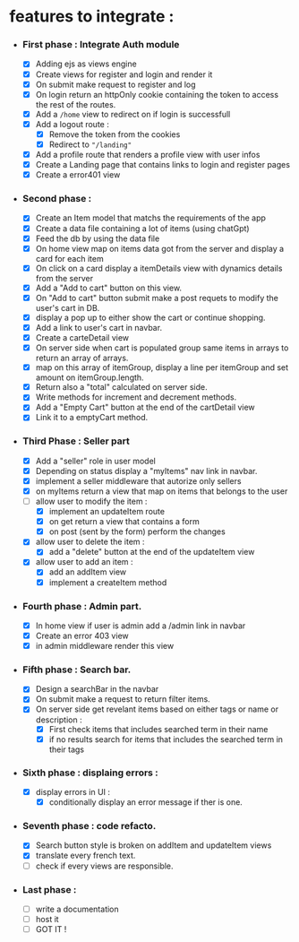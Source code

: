 # features to integrate :

- ### First phase : Integrate Auth module

  - [x] Adding ejs as views engine
  - [x] Create views for register and login and render it
  - [x] On submit make request to register and log
  - [x] On login return an httpOnly cookie containing the token to access the rest of the routes.
  - [x] Add a `/home` view to redirect on if login is successfull
  - [x] Add a logout route :
    - [x] Remove the token from the cookies
    - [x] Redirect to `"/landing"`
  - [x] Add a profile route that renders a profile view with user infos
  - [x] Create a Landing page that contains links to login and register pages
  - [x] Create a error401 view

- ### Second phase :

  - [x] Create an Item model that matchs the requirements of the app
  - [x] Create a data file containing a lot of items (using chatGpt)
  - [x] Feed the db by using the data file
  - [x] On home view map on items data got from the server and display a card for each item
  - [x] On click on a card display a itemDetails view with dynamics details from the server
  - [x] Add a "Add to cart" button on this view.
  - [x] On "Add to cart" button submit make a post requets to modify the user's cart in DB.
  - [x] display a pop up to either show the cart or continue shopping.
  - [x] Add a link to user's cart in navbar.
  - [x] Create a carteDetail view
  - [x] On server side when cart is populated group same items in arrays to return an array of arrays.
  - [x] map on this array of itemGroup, display a line per itemGroup and set amount on itemGroup.length.
  - [x] Return also a "total" calculated on server side.
  - [x] Write methods for increment and decrement methods.
  - [x] Add a "Empty Cart" button at the end of the cartDetail view
  - [x] Link it to a emptyCart method.

- ### Third Phase : Seller part

  - [x] Add a "seller" role in user model
  - [x] Depending on status display a "myItems" nav link in navbar.
  - [x] implement a seller middleware that autorize only sellers
  - [x] on myItems return a view that map on items that belongs to the user
  - [ ] allow user to modify the item :
    - [x] implement an updateItem route
    - [x] on get return a view that contains a form
    - [x] on post (sent by the form) perform the changes
  - [x] allow user to delete the item :
    - [x] add a "delete" button at the end of the updateItem view
  - [x] allow user to add an item :
    - [x] add an addItem view
    - [x] implement a createItem method

- ### Fourth phase : Admin part.

  - [x] In home view if user is admin add a /admin link in navbar
  - [x] Create an error 403 view
  - [x] in admin middleware render this view

- ### Fifth phase : Search bar.

  - [x] Design a searchBar in the navbar
  - [x] On submit make a request to return filter items.
  - [x] On server side get revelant items based on either tags or name or description :
    - [x] First check items that includes searched term in their name
    - [x] if no results search for items that includes the searched term in their tags

- ### Sixth phase : displaing errors :

  - [x] display errors in UI :
    - [x] conditionally display an error message if ther is one.

- ### Seventh phase : code refacto.

  - [x] Search button style is broken on addItem and updateItem views
  - [x] translate every french text.
  - [ ] check if every views are responsible.

- ### Last phase :
  - [ ] write a documentation
  - [ ] host it
  - [ ] GOT IT !
